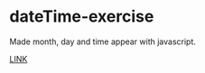 # dateTime-exercise

Made month, day and time appear with javascript. 

[LINK](https://feliciavonbraun.github.io/dateTime-exercise/)
